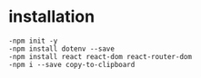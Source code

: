 # installation

```
-npm init -y
-npm install dotenv --save
-npm install react react-dom react-router-dom
-npm i --save copy-to-clipboard
```
